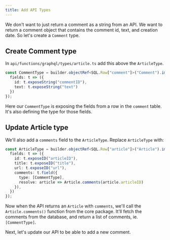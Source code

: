 ```yaml
---
title: Add API Types
---
```


We don't want to just return a comment as a string from an API. We want to return a comment object that contains the comment id, text, and creation date. So let's create a `Comment` type.

## Create Comment type

In `api/functions/graphql/types/article.ts` add this above the `ArticleType`.

```ts
const CommentType = builder.objectRef<SQL.Row["comment"]>("Comment").implement({
  fields: t => ({
    id: t.exposeString("commentID"),
    text: t.exposeString("text")
  })
});
```

Here our `CommentType` is exposing the fields from a row in the `comment` table. It's also defining the type for those fields.

## Update Article type

We'll also add a `comments` field to the `ArticleType`. Replace `ArticleType` with:

```ts {6-9}
const ArticleType = builder.objectRef<SQL.Row["article"]>("Article").implement({
  fields: t => ({
    id: t.exposeID("articleID"),
    title: t.exposeID("title"),
    url: t.exposeID("url"),
    comments: t.field({
      type: [CommentType],
      resolve: article => Article.comments(article.articleID)
    }),
  })
});
```

Now when the API returns an `Article` with `comments`, we'll call the `Article.comments()` function from the core package. It'll fetch the comments from the database, and return a list of comments, ie. `[CommentType]`.

Next, let's update our API to be able to add a new comment.
